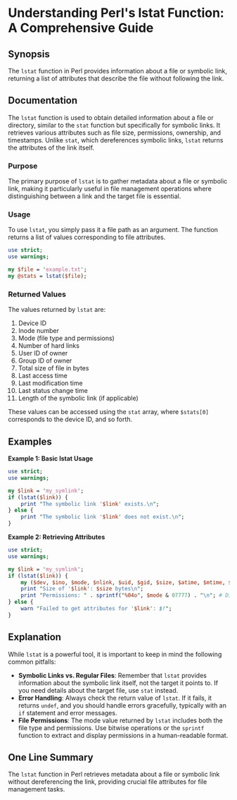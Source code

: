 <!--
Meta Description: # Understanding Perl's lstat Function: A Comprehensive Guide ## Synopsis The `lstat` function in Perl provides information about a file or symbolic li...
Meta Keywords: link, file, lstat, symbolic, use
-->

# Understanding Perl's lstat Function: A Comprehensive Guide

## Synopsis
The `lstat` function in Perl provides information about a file or symbolic link, returning a list of attributes that describe the file without following the link.

## Documentation
The `lstat` function is used to obtain detailed information about a file or directory, similar to the `stat` function but specifically for symbolic links. It retrieves various attributes such as file size, permissions, ownership, and timestamps. Unlike `stat`, which dereferences symbolic links, `lstat` returns the attributes of the link itself.

### Purpose
The primary purpose of `lstat` is to gather metadata about a file or symbolic link, making it particularly useful in file management operations where distinguishing between a link and the target file is essential.

### Usage
To use `lstat`, you simply pass it a file path as an argument. The function returns a list of values corresponding to file attributes.

```perl
use strict;
use warnings;

my $file = 'example.txt';
my @stats = lstat($file);
```

### Returned Values
The values returned by `lstat` are:
1. Device ID
2. Inode number
3. Mode (file type and permissions)
4. Number of hard links
5. User ID of owner
6. Group ID of owner
7. Total size of file in bytes
8. Last access time
9. Last modification time
10. Last status change time
11. Length of the symbolic link (if applicable)

These values can be accessed using the `stat` array, where `$stats[0]` corresponds to the device ID, and so forth.

## Examples
**Example 1: Basic lstat Usage**
```perl
use strict;
use warnings;

my $link = 'my_symlink';
if (lstat($link)) {
    print "The symbolic link '$link' exists.\n";
} else {
    print "The symbolic link '$link' does not exist.\n";
}
```

**Example 2: Retrieving Attributes**
```perl
use strict;
use warnings;

my $link = 'my_symlink';
if (lstat($link)) {
    my ($dev, $ino, $mode, $nlink, $uid, $gid, $size, $atime, $mtime, $ctime, $blksize, $blocks) = lstat($link);
    print "Size of '$link': $size bytes\n";
    print "Permissions: " . sprintf("%04o", $mode & 07777) . "\n"; # Display permissions in octal
} else {
    warn "Failed to get attributes for '$link': $!";
}
```

## Explanation
While `lstat` is a powerful tool, it is important to keep in mind the following common pitfalls:

- **Symbolic Links vs. Regular Files**: Remember that `lstat` provides information about the symbolic link itself, not the target it points to. If you need details about the target file, use `stat` instead.
- **Error Handling**: Always check the return value of `lstat`. If it fails, it returns `undef`, and you should handle errors gracefully, typically with an `if` statement and error messages.
- **File Permissions**: The mode value returned by `lstat` includes both the file type and permissions. Use bitwise operations or the `sprintf` function to extract and display permissions in a human-readable format.

## One Line Summary
The `lstat` function in Perl retrieves metadata about a file or symbolic link without dereferencing the link, providing crucial file attributes for file management tasks.